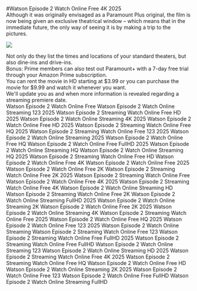 #Watson Episode 2 Watch Online Free 4K 2025  
Although it was originally envisaged as a Paramount Plus original, the film is now being given an exclusive theatrical window – which means that in the immediate future, the only way of seeing it is by making a trip to the pictures.  
  
[![](https://i.imgur.com/qSNzIqt.png)](https://movie.rssnews.media/hxrLfAcf.php)  
  
Not only do they list the times and locations of your standard theaters, but also dine-ins and drive-ins.  
Bonus: Prime members can also test out Paramount+ with a 7-day free trial through your Amazon Prime subscription.  
You can rent the movie in HD starting at $3.99 or you can purchase the movie for $9.99 and watch it whenever you want.  
We'll update you as and when more information is revealed regarding a streaming premiere date.  
Watson Episode 2 Watch Online Free
Watson Episode 2 Watch Online Streaming 123 2025
Watson Episode 2 Streaming Watch Online Free HD 2025
Watson Episode 2 Watch Online Streaming 4K 2025
Watson Episode 2 Watch Online Free HD 2025
Watson Episode 2 Streaming Watch Online Free HQ 2025
Watson Episode 2 Streaming Watch Online Free 123 2025
Watson Episode 2 Watch Online Streaming 2025
Watson Episode 2 Watch Online Free HQ
Watson Episode 2 Watch Online Free FullHD 2025
Watson Episode 2 Watch Online Streaming HQ
Watson Episode 2 Watch Online Streaming HQ 2025
Watson Episode 2 Streaming Watch Online Free HD
Watson Episode 2 Watch Online Free 4K
Watson Episode 2 Watch Online Free 2025
Watson Episode 2 Watch Online Free 2K
Watson Episode 2 Streaming Watch Online Free 2K 2025
Watson Episode 2 Streaming Watch Online Free
Watson Episode 2 Watch Online Free 4K 2025
Watson Episode 2 Streaming Watch Online Free 4K
Watson Episode 2 Watch Online Streaming HD
Watson Episode 2 Streaming Watch Online Free 2K
Watson Episode 2 Watch Online Streaming FullHD 2025
Watson Episode 2 Watch Online Streaming 2K
Watson Episode 2 Watch Online Free 2K 2025
Watson Episode 2 Watch Online Streaming 4K
Watson Episode 2 Streaming Watch Online Free 2025
Watson Episode 2 Watch Online Free HQ 2025
Watson Episode 2 Watch Online Free 123 2025
Watson Episode 2 Watch Online Streaming
Watson Episode 2 Streaming Watch Online Free 123
Watson Episode 2 Streaming Watch Online Free FullHD 2025
Watson Episode 2 Streaming Watch Online Free FullHD
Watson Episode 2 Watch Online Streaming 123
Watson Episode 2 Watch Online Streaming HD 2025
Watson Episode 2 Streaming Watch Online Free 4K 2025
Watson Episode 2 Streaming Watch Online Free HQ
Watson Episode 2 Watch Online Free HD
Watson Episode 2 Watch Online Streaming 2K 2025
Watson Episode 2 Watch Online Free 123
Watson Episode 2 Watch Online Free FullHD
Watson Episode 2 Watch Online Streaming FullHD